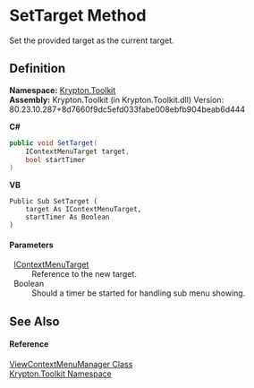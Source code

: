# SetTarget Method


Set the provided target as the current target.



## Definition
**Namespace:** <a href="79d2eac2-21f4-54ff-7552-b20c33c30600.md">Krypton.Toolkit</a>  
**Assembly:** Krypton.Toolkit (in Krypton.Toolkit.dll) Version: 80.23.10.287+8d7660f9dc5efd033fabe008ebfb904beab6d444

**C#**
``` C#
public void SetTarget(
	IContextMenuTarget target,
	bool startTimer
)
```
**VB**
``` VB
Public Sub SetTarget ( 
	target As IContextMenuTarget,
	startTimer As Boolean
)
```



#### Parameters
<dl><dt>  <a href="6641e344-5f80-3599-ca94-564cfc59907c.md">IContextMenuTarget</a></dt><dd>Reference to the new target.</dd><dt>  Boolean</dt><dd>Should a timer be started for handling sub menu showing.</dd></dl>

## See Also


#### Reference
<a href="04ad35b6-5d79-48fb-414d-d8681a419645.md">ViewContextMenuManager Class</a>  
<a href="79d2eac2-21f4-54ff-7552-b20c33c30600.md">Krypton.Toolkit Namespace</a>  
